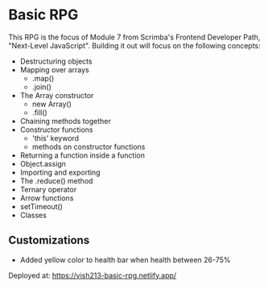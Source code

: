 # Basic RPG

This RPG is the focus of Module 7 from Scrimba's Frontend Developer Path, "Next-Level JavaScript". Building it out will focus on the following concepts:

- Destructuring objects
- Mapping over arrays
    - .map()
    - .join()
- The Array constructor
    - new Array()
    - .fill()
- Chaining methods together
- Constructor functions
    - 'this' keyword
    - methods on constructor functions
- Returning a function inside a function
- Object.assign
- Importing and exporting
- The .reduce() method
- Ternary operator
- Arrow functions
- setTimeout()
- Classes

## Customizations

- Added yellow color to health bar when health between 26-75%

Deployed at: https://vish213-basic-rpg.netlify.app/